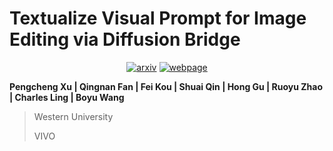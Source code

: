 # Textualize Visual Prompt for Image Editing via Diffusion Bridge

<div style="display: flex; justify-content: center; align-items: center;">
  <a href="https://arxiv.org/abs/2501.03495" style="margin: 0 2px;">
    <img src='https://img.shields.io/badge/arXiv-2411.10499-red?style=flat&logo=arXiv&logoColor=red' alt='arxiv'>
  </a>
  <a href='https://pengchengpcx.github.io/TextVDB/' style="margin: 0 2px;">
    <img src='https://img.shields.io/badge/Webpage-Project-silver?style=flat&logo=&logoColor=orange' alt='webpage'>
  </a>
</div>

**Pengcheng Xu | Qingnan Fan | Fei Kou | Shuai Qin | Hong Gu | Ruoyu Zhao | Charles Ling | Boyu Wang**

> Western University
> 
> VIVO


